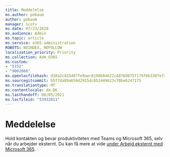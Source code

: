 ```yaml
---
title: Meddelelse
ms.author: pebaum
author: pebaum
manager: scotv
ms.date: 07/23/2020
ms.audience: Admin
ms.topic: article
ms.service: o365-administration
ROBOTS: NOINDEX, NOFOLLOW
localization_priority: Priority
ms.collection: Adm_O365
ms.custom:
- "5152"
- "9002660"
ms.openlocfilehash: d38a2c915407fe9aec8198b04622c48769875f179f6b338fefae79e6b6332f2c
ms.sourcegitcommit: b5f7da89a650d2915dc652449623c78be6247175
ms.translationtype: MT
ms.contentlocale: da-DK
ms.lasthandoff: 08/05/2021
ms.locfileid: "53932811"
---
```

# <a name="announcement"></a>Meddelelse

Hold kontakten og bevar produktiviteten med Teams og Microsoft 365, selv når du arbejder eksternt. Du kan få mere at vide [under Arbejd eksternt med Microsoft 365](https://aka.ms/remote-work).